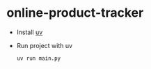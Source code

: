 # online-product-tracker

- Install [uv](https://docs.astral.sh/uv/getting-started/installation/)

- Run project with uv

    ```bash
    uv run main.py
    ```